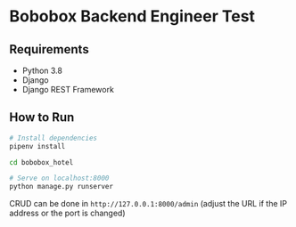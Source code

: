 # Bobobox Backend Engineer Test
## Requirements
- Python 3.8
- Django
- Django REST Framework

## How to Run
``` bash
# Install dependencies
pipenv install

cd bobobox_hotel

# Serve on localhost:8000
python manage.py runserver
```
CRUD can be done in `http://127.0.0.1:8000/admin` (adjust the URL if the IP address or the port is changed)
<!-- TODO how to create user -->

